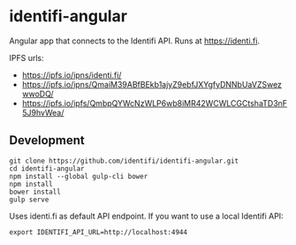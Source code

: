 # identifi-angular

Angular app that connects to the Identifi API. Runs at https://identi.fi.

IPFS urls:
* https://ipfs.io/ipns/identi.fi/
* https://ipfs.io/ipns/QmaiM39ABfBEkb1ajyZ9ebfJXYgfyDNNbUaVZSwezwwoDQ/
* https://ipfs.io/ipfs/QmbpQYWcNzWLP6wb8iMR42WCWLCGCtshaTD3nF5J9hvWea/

## Development
```
git clone https://github.com/identifi/identifi-angular.git
cd identifi-angular
npm install --global gulp-cli bower
npm install
bower install
gulp serve
```

Uses identi.fi as default API endpoint. If you want to use a local Identifi API:
```
export IDENTIFI_API_URL=http://localhost:4944
```
